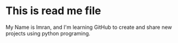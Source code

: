# This is read me file
My Name is Imran, and I'm learning GitHub to create and share
new projects using python programing.